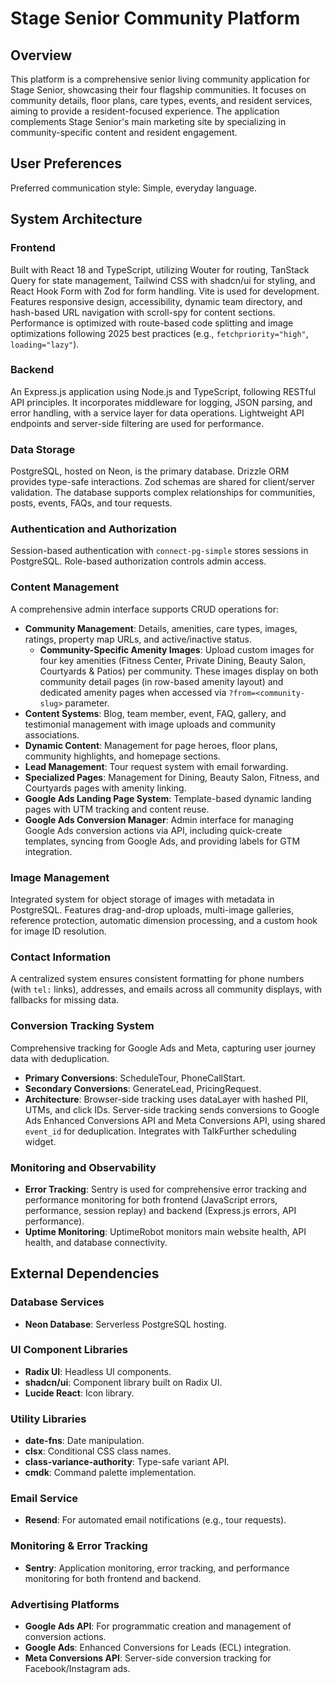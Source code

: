 # Stage Senior Community Platform

## Overview
This platform is a comprehensive senior living community application for Stage Senior, showcasing their four flagship communities. It focuses on community details, floor plans, care types, events, and resident services, aiming to provide a resident-focused experience. The application complements Stage Senior's main marketing site by specializing in community-specific content and resident engagement.

## User Preferences
Preferred communication style: Simple, everyday language.

## System Architecture

### Frontend
Built with React 18 and TypeScript, utilizing Wouter for routing, TanStack Query for state management, Tailwind CSS with shadcn/ui for styling, and React Hook Form with Zod for form handling. Vite is used for development. Features responsive design, accessibility, dynamic team directory, and hash-based URL navigation with scroll-spy for content sections. Performance is optimized with route-based code splitting and image optimizations following 2025 best practices (e.g., `fetchpriority="high"`, `loading="lazy"`).

### Backend
An Express.js application using Node.js and TypeScript, following RESTful API principles. It incorporates middleware for logging, JSON parsing, and error handling, with a service layer for data operations. Lightweight API endpoints and server-side filtering are used for performance.

### Data Storage
PostgreSQL, hosted on Neon, is the primary database. Drizzle ORM provides type-safe interactions. Zod schemas are shared for client/server validation. The database supports complex relationships for communities, posts, events, FAQs, and tour requests.

### Authentication and Authorization
Session-based authentication with `connect-pg-simple` stores sessions in PostgreSQL. Role-based authorization controls admin access.

### Content Management
A comprehensive admin interface supports CRUD operations for:
- **Community Management**: Details, amenities, care types, images, ratings, property map URLs, and active/inactive status.
  - **Community-Specific Amenity Images**: Upload custom images for four key amenities (Fitness Center, Private Dining, Beauty Salon, Courtyards & Patios) per community. These images display on both community detail pages (in row-based amenity layout) and dedicated amenity pages when accessed via `?from=<community-slug>` parameter.
- **Content Systems**: Blog, team member, event, FAQ, gallery, and testimonial management with image uploads and community associations.
- **Dynamic Content**: Management for page heroes, floor plans, community highlights, and homepage sections.
- **Lead Management**: Tour request system with email forwarding.
- **Specialized Pages**: Management for Dining, Beauty Salon, Fitness, and Courtyards pages with amenity linking.
- **Google Ads Landing Page System**: Template-based dynamic landing pages with UTM tracking and content reuse.
- **Google Ads Conversion Manager**: Admin interface for managing Google Ads conversion actions via API, including quick-create templates, syncing from Google Ads, and providing labels for GTM integration.

### Image Management
Integrated system for object storage of images with metadata in PostgreSQL. Features drag-and-drop uploads, multi-image galleries, reference protection, automatic dimension processing, and a custom hook for image ID resolution.

### Contact Information
A centralized system ensures consistent formatting for phone numbers (with `tel:` links), addresses, and emails across all community displays, with fallbacks for missing data.

### Conversion Tracking System
Comprehensive tracking for Google Ads and Meta, capturing user journey data with deduplication.
- **Primary Conversions**: ScheduleTour, PhoneCallStart.
- **Secondary Conversions**: GenerateLead, PricingRequest.
- **Architecture**: Browser-side tracking uses dataLayer with hashed PII, UTMs, and click IDs. Server-side tracking sends conversions to Google Ads Enhanced Conversions API and Meta Conversions API, using shared `event_id` for deduplication. Integrates with TalkFurther scheduling widget.

### Monitoring and Observability
- **Error Tracking**: Sentry is used for comprehensive error tracking and performance monitoring for both frontend (JavaScript errors, performance, session replay) and backend (Express.js errors, API performance).
- **Uptime Monitoring**: UptimeRobot monitors main website health, API health, and database connectivity.

## External Dependencies

### Database Services
- **Neon Database**: Serverless PostgreSQL hosting.

### UI Component Libraries
- **Radix UI**: Headless UI components.
- **shadcn/ui**: Component library built on Radix UI.
- **Lucide React**: Icon library.

### Utility Libraries
- **date-fns**: Date manipulation.
- **clsx**: Conditional CSS class names.
- **class-variance-authority**: Type-safe variant API.
- **cmdk**: Command palette implementation.

### Email Service
- **Resend**: For automated email notifications (e.g., tour requests).

### Monitoring & Error Tracking
- **Sentry**: Application monitoring, error tracking, and performance monitoring for both frontend and backend.

### Advertising Platforms
- **Google Ads API**: For programmatic creation and management of conversion actions.
- **Google Ads**: Enhanced Conversions for Leads (ECL) integration.
- **Meta Conversions API**: Server-side conversion tracking for Facebook/Instagram ads.